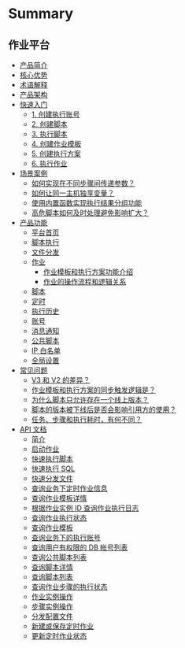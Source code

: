 # Summary

## 作业平台
* [产品简介](产品白皮书/Introduction/What-is-Job.md)
* [核心优势](产品白皮书/Introduction/Benefits.md)
* [术语解释](产品白皮书/Introduction/Terms.md)
* [产品架构](产品白皮书/Introduction/Architecture.md)
* [快速入门]()
    * [1. 创建执行账号](产品白皮书/Quick-Starts/1.Create-system-account.md)
    * [2. 创建脚本](产品白皮书/Quick-Starts/2.Create-a-Bash-script.md)
    * [3. 执行脚本](产品白皮书/Quick-Starts/3.Try-to-run-the-script.md)
    * [4. 创建作业模板](产品白皮书/Quick-Starts/4.Create-a-Job-template.md)
    * [5. 创建执行方案](产品白皮书/Quick-Starts/5.Create-a-plan-under-Job-template.md)
    * [6. 执行作业](产品白皮书/Quick-Starts/6.Try-to-run-the-Job-plan.md)
* [场景案例]()
    * [如何实现在不同步骤间传递参数？](产品白皮书/Best-Practices/How-to-pass-params-through-steps.md)
    * [如何让同一主机独享变量？](产品白皮书/Best-Practices/How-to-make-same-host-have-its-own-namespace.md)
    * [使用内置函数实现执行结果分组功能](产品白皮书/Best-Practices/Use-built-in-functions-to-make-exec-result-grouping.md)
    * [高危脚本如何及时处理避免影响扩大？](产品白皮书/Best-Practices/How-to-stop-the-spread-of-the-problem-script-immediately.md)
* [产品功能]()
    * [平台首页](产品白皮书/Features/Home.md)
    * [脚本执行](产品白皮书/Features/One-time-script-exec.md)
    * [文件分发](产品白皮书/Features/One-time-file-transfer.md)
    * [作业]()
        * [作业模板和执行方案功能介绍](产品白皮书/Features/Jobs.md)
        * [作业的操作流程和逻辑关系](产品白皮书/Features/Jobs-operation-flow-and-logical-relationship.md)
    * [脚本](产品白皮书/Features/Scripts.md)
    * [定时](产品白皮书/Features/Crons.md)
    * [执行历史](产品白皮书/Features/History.md)
    * [账号](产品白皮书/Features/Accounts.md)
    * [消息通知](产品白皮书/Features/Notification.md)
    * [公共脚本](产品白皮书/Features/Public-Scripts.md)
    * [IP 白名单](产品白皮书/Features/IP-white_list.md)
    * [全局设置](产品白皮书/Features/Settings.md)
* [常见问题]()
    * [V3 和 V2 的差异？](产品白皮书/FAQs/Whats-the-diffrent-between-v2-and-v3.md)
    * [作业模板和执行方案的同步触发逻辑是？](产品白皮书/FAQs/what-changes-will-cause-plan-outofsync-with-template.md)
    * [为什么脚本只允许存在一个线上版本？](产品白皮书/FAQs/why-script-only-allow-one-online-version.md)
    * [脚本的版本被下线后是否会影响引用方的使用？](产品白皮书/FAQs/will-script-ver-offline-affect-the-use-of-reference-plan.md)
    * [任务、步骤和执行耗时，有何不同？](产品白皮书/FAQs/Whats-the-difference-of-duration-between-task-step-and-execution.md)
* [API 文档]()
    * [简介](6.0/API文档/JOB/README.md)
    * [启动作业](6.0/API文档/JOB/execute_job.md)
    * [快速执行脚本](6.0/API文档/JOB/fast_execute_script.md)
    * [快速执行 SQL](6.0/API文档/JOB/fast_execute_sql.md)
    * [快速分发文件](6.0/API文档/JOB/fast_push_file.md)
    * [查询业务下定时作业信息](6.0/API文档/JOB/get_cron_list.md)
    * [查询作业模板详情](6.0/API文档/JOB/get_job_detail.md)
    * [根据作业实例 ID 查询作业执行日志](6.0/API文档/JOB/get_job_instance_log.md)
    * [查询作业执行状态](6.0/API文档/JOB/get_job_instance_status.md)
    * [查询作业模板](6.0/API文档/JOB/get_job_list.md)
    * [查询业务下的执行账号](6.0/API文档/JOB/get_os_account.md)
    * [查询用户有权限的 DB 帐号列表](6.0/API文档/JOB/get_own_db_account_list.md)
    * [查询公共脚本列表](6.0/API文档/JOB/get_public_script_list.md)
    * [查询脚本详情](6.0/API文档/JOB/get_script_detail.md)
    * [查询脚本列表](6.0/API文档/JOB/get_script_list.md)
    * [查询作业步骤的执行状态](6.0/API文档/JOB/get_step_instance_status.md)
    * [作业实例操作](6.0/API文档/JOB/operate_job_instance.md)
    * [步骤实例操作](6.0/API文档/JOB/operate_step_instance.md)
    * [分发配置文件](6.0/API文档/JOB/push_config_file.md)
    * [新建或保存定时作业](6.0/API文档/JOB/save_cron.md)
    * [更新定时作业状态](6.0/API文档/JOB/update_cron_status.md)